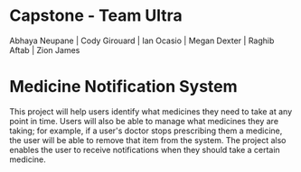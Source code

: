 # Capstone - Team Ultra
Abhaya Neupane |
Cody Girouard |
Ian Ocasio |
Megan Dexter |
Raghib Aftab |
Zion James

# Medicine Notification System
This project will help users identify what medicines they need to take at any point in time. Users will also be able to manage what medicines they are taking; for example, if a user's doctor stops prescribing them a medicine, the user will be able to remove that item from the system. The project also enables the user to receive notifications when they should take a certain medicine.
